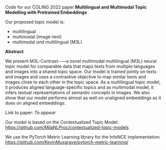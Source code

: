 Code for our COLING 2022 paper **Multilingual and Multimodal Topic Modelling with Pretrained Embeddings**

Our proposed topic model is:
- multilingual 
- multimodal (image-text) 
- multimodal *and* multilingual (M3L)

**Abstract**

We present M3L-Contrast--—a novel multimodal multilingual (M3L) neural topic model for comparable data that maps texts from multiple languages and images into a shared topic space. Our model is trained jointly on texts and images and uses a contrastive objective to map similar texts and images close to each other in the topic space. As a multilingual topic model, it produces aligned language-specific topics and as multimodal model, it infers textual representations of semantic concepts in images. We also show that our model performs almost as well on unaligned embeddings as it does on aligned embeddings.

Link to paper: *To appear*

Our model is based on the Contextualized Topic Model: https://github.com/MilaNLProc/contextualized-topic-models

We use the PyTorch Metric Learning library for the InfoNCE implementation: https://github.com/KevinMusgrave/pytorch-metric-learning/


